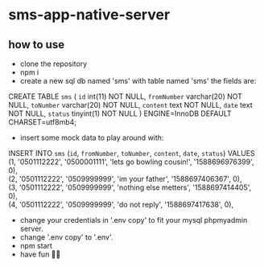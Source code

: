 # sms-app-native-server

## how to use

- clone the repository
- npm i
- create a new sql db named 'sms' with table named 'sms' the fields are:

CREATE TABLE `sms` (
  `id` int(11) NOT NULL,
  `fromNumber` varchar(20) NOT NULL,
  `toNumber` varchar(20) NOT NULL,
  `content` text NOT NULL,
  `date` text NOT NULL,
  `status` tinyint(1) NOT NULL
) ENGINE=InnoDB DEFAULT CHARSET=utf8mb4;

- insert some mock data to play around with: 

INSERT INTO `sms` (`id`, `fromNumber`, `toNumber`, `content`, `date`, `status`) 
VALUES  
(1, '0501112222', '0500001111', 'lets go bowling cousin!', '1588696976399', 0),  
(2, '0501112222', '0509999999', 'im your father', '1588697406367', 0),  
(3, '0501112222', '0509999999', 'nothing else metters', '1588697414405', 0),  
(4, '0501112222', '0509999999', 'do not reply', '1588697417638', 0),  

- change your credentials in '.env copy' to fit your mysql phpmyadmin server.
- change '.env copy' to '.env'.
- npm start 
- have fun 🥂🍾

